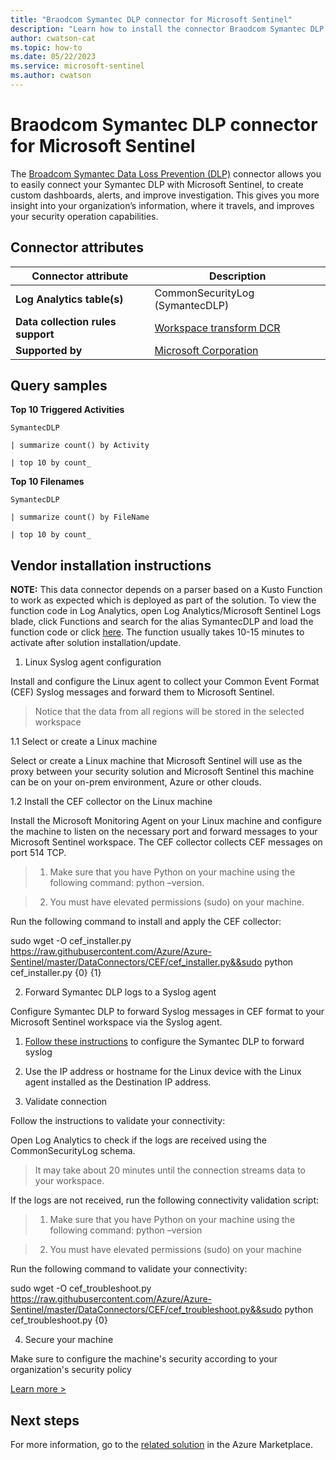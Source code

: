 ```yaml
---
title: "Braodcom Symantec DLP connector for Microsoft Sentinel"
description: "Learn how to install the connector Braodcom Symantec DLP to connect your data source to Microsoft Sentinel."
author: cwatson-cat
ms.topic: how-to
ms.date: 05/22/2023
ms.service: microsoft-sentinel
ms.author: cwatson
---
```


# Braodcom Symantec DLP connector for Microsoft Sentinel

The [Broadcom Symantec Data Loss Prevention (DLP)](https://www.broadcom.com/products/cyber-security/information-protection/data-loss-prevention) connector allows you to easily connect your Symantec DLP with Microsoft Sentinel, to create custom dashboards, alerts, and improve investigation. This gives you more insight into your organization’s information, where it travels, and improves your security operation capabilities.

## Connector attributes

| Connector attribute | Description |
| --- | --- |
| **Log Analytics table(s)** | CommonSecurityLog (SymantecDLP)<br/> |
| **Data collection rules support** | [Workspace transform DCR](/azure/azure-monitor/logs/tutorial-workspace-transformations-portal) |
| **Supported by** | [Microsoft Corporation](https://support.microsoft.com) |

## Query samples

**Top 10 Triggered Activities**
   ```kusto
SymantecDLP 
 
   | summarize count() by Activity 

   | top 10 by count_
   ```

**Top 10 Filenames**
   ```kusto
SymantecDLP 
 
   | summarize count() by FileName 

   | top 10 by count_
   ```



## Vendor installation instructions


**NOTE:** This data connector depends on a parser based on a Kusto Function to work as expected which is deployed as part of the solution. To view the function code in Log Analytics, open Log Analytics/Microsoft Sentinel Logs blade, click Functions and search for the alias SymantecDLP and load the function code or click [here](https://github.com/Azure/Azure-Sentinel/blob/master/Solutions/Broadcom%20SymantecDLP/Parsers/SymantecDLP.txt). The function usually takes 10-15 minutes to activate after solution installation/update.

1. Linux Syslog agent configuration

Install and configure the Linux agent to collect your Common Event Format (CEF) Syslog messages and forward them to Microsoft Sentinel.

> Notice that the data from all regions will be stored in the selected workspace

1.1 Select or create a Linux machine

Select or create a Linux machine that Microsoft Sentinel will use as the proxy between your security solution and Microsoft Sentinel this machine can be on your on-prem environment, Azure or other clouds.

1.2 Install the CEF collector on the Linux machine

Install the Microsoft Monitoring Agent on your Linux machine and configure the machine to listen on the necessary port and forward messages to your Microsoft Sentinel workspace. The CEF collector collects CEF messages on port 514 TCP.

> 1. Make sure that you have Python on your machine using the following command: python –version.

> 2. You must have elevated permissions (sudo) on your machine.

   Run the following command to install and apply the CEF collector:

   sudo wget -O cef_installer.py https://raw.githubusercontent.com/Azure/Azure-Sentinel/master/DataConnectors/CEF/cef_installer.py&&sudo python cef_installer.py {0} {1}

2. Forward Symantec DLP logs to a Syslog agent

Configure Symantec DLP to forward Syslog messages in CEF format to your Microsoft Sentinel workspace via the Syslog agent.
1. [Follow these instructions](https://help.symantec.com/cs/DLP15.7/DLP/v27591174_v133697641/Configuring-the-Log-to-a-Syslog-Server-action?locale=EN_US) to configure the Symantec DLP to forward syslog
2. Use the IP address or hostname for the Linux device with the Linux agent installed as the Destination IP address.

3. Validate connection

Follow the instructions to validate your connectivity:

Open Log Analytics to check if the logs are received using the CommonSecurityLog schema.

>It may take about 20 minutes until the connection streams data to your workspace.

If the logs are not received, run the following connectivity validation script:

> 1. Make sure that you have Python on your machine using the following command: python –version

>2. You must have elevated permissions (sudo) on your machine

   Run the following command to validate your connectivity:

   sudo wget -O cef_troubleshoot.py https://raw.githubusercontent.com/Azure/Azure-Sentinel/master/DataConnectors/CEF/cef_troubleshoot.py&&sudo python cef_troubleshoot.py  {0}

4. Secure your machine 

Make sure to configure the machine's security according to your organization's security policy


[Learn more >](https://aka.ms/SecureCEF)



## Next steps

For more information, go to the [related solution](https://azuremarketplace.microsoft.com/en-us/marketplace/apps/azuresentinel.azure-sentinel-solution-broadcomsymantecdlp?tab=Overview) in the Azure Marketplace.
